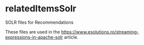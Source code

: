 # relatedItemsSolr
SOLR files for Recommendations

These files are used in the https://www.esolutions.ro/streaming-expressions-in-apache-solr article.
